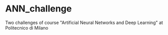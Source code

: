 # ANN_challenge
Two challenges of course "Artificial Neural Networks and Deep Learning" at Politecnico di Milano
